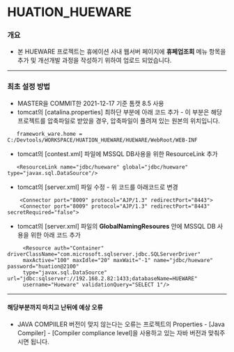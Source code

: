 # HUATION_HUEWARE
### 개요
  * 본 HUEWARE 프로젝트는 휴에이션 사내 웹서버 페이지에 **휴페업조회** 메뉴 항목을 추가 및 개선개발 과정을 작성하기 위하여 업로드 되었습니다.
  ***
### 최초 설정 방법
  * MASTER을 COMMIT한 2021-12-17 기준 톰캣 8.5 사용
  * tomcat의 [catalina.properties] 최하단 부분에 아래 코드 추가 - 이 부분은 해당 프로젝트를 압축파일로 받았을 경우, 압축파일이 풀려져 있는 원본의 위치입니다.
```  
   framework_ware.home = C:/Devtools/WORKSPACE/HUATION_HUEWARE/HUEWARE/WebRoot/WEB-INF
```   
  * tomcat의 [contest.xml] 파일에 MSSQL DB사용을 위한 ResourceLink 추가
```
   <ResourceLink name="jdbc/hueware" global="jdbc/hueware" type="javax.sql.DataSource"/>
```    
  * tomcat의 [server.xml] 파일 수정 - 위 코드를 아래코드로 변경
```
    <Connector port="8009" protocol="AJP/1.3" redirectPort="8443">
    <Connector port="8009" protocol="AJP/1.3" redirectPort="8443" secretRequired="false">
```
  * tomcat의 [server.xml] 파일의 **GlobalNamingResoures** 안에 MSSQL DB 사용을 위한 아래 코드 추가
```
     <Resource auth="Container" driverClassName="com.microsoft.sqlserver.jdbc.SQLServerDriver" 
     maxActive="100" maxIdle="20" maxWait="-1" name="jdbc/hueware" password="huation@2100" 
     type="javax.sql.DataSource" url="jdbc:sqlserver://192.168.2.82:1433;databaseName=HUEWARE"
     username="Hueware" validationQuery="SELECT 1"/>
```
***
 #### 해당부분까지 마치고 난뒤에 예상 오류 
  *  JAVA COMPIILER 버전이 맞지 않는다는 오류는 프로젝트의 Properties - [Java Compiler] - [Compiler compliance level]을 사용하고 있는 자바 버전과 맞춰주시면 됩니다.
 
